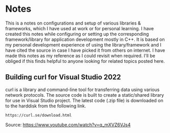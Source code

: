 # Notes
This is a notes on configurations and setup of various libraries & frameworks, which I have used at work or for personal learning. I have created this notes while configuring or setting up the corresponding framework/library for application development mostly in C++. It is based on my personal development experience of using the library/framework and I have cited the source in case I have picked it from others on internet.
I have made this notes as my reference as I could revisit when required. I'll be obliged if this finds helpful to anyone looking for related topics posted here.

## Building curl for Visual Studio 2022
curl is a library and command-line tool for transferring data using various network protocols. The source code is built to create a static/shared library for use in Visual Studio project. The latest code (.zip file) is downloaded on to the harddisk from the following link.
```
https://curl.se/download.html
```


Source: https://www.youtube.com/watch?v=q_mXVZ6VJs4
